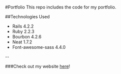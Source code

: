 #Portfolio
This repo includes the code for my portfolio. 

##Technologies Used
* Rails 4.2.2
* Ruby 2.2.3
* Bourbon 4.2.6
* Neat 1.7.2
* Font-awesome-sass 4.4.0

--

###Check out my website [here](http://lorencrawford.herokuapp.com)!